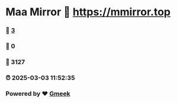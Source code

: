 # Maa Mirror :link: https://mmirror.top 
### :page_facing_up: [3](https://mmirror.top/tag.html) 
### :speech_balloon: 0 
### :hibiscus: 3127 
### :alarm_clock: 2025-03-03 11:52:35 
### Powered by :heart: [Gmeek](https://github.com/Meekdai/Gmeek)
